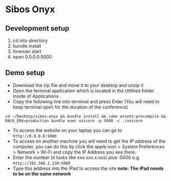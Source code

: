 # Sibos Onyx

## Development setup
1. cd into directory
2. bundle install
3. foreman start
4. open 0.0.0.0:5000


## Demo setup
- Download the zip file and move it to your desktop and unzip it
- Open the terminal application which is located in the Utilities folder inside of Applications
- Copy the following line into terminal and press Enter (You will need to keep terminal open for the duration of the conference)
```
cd ~/Desktop/sibos-onyx && bundle install && rake assets:precompile && RACK_ENV=production bundle exec unicorn -p 5000 -c ./unicorn
```
- To access the website on your laptop you can go to ```http://0.0.0.0:5000```
- To access on another machine you will need to get the IP address of the computer, you can do this by click the apple icon > System Preferences > Network > Wi-Fi and copy the IP Address you see there. 
- Enter the number (it looks like xxx.xxx.x.xxx) plus :5000 e.g. ```http://192.168.1.120:5000``` 
- Type this address into the iPad to access the site **note: The iPad needs to be on the same network**